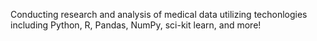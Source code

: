 Conducting research and analysis of medical data utilizing techonlogies including Python, R, Pandas, NumPy, sci-kit learn, and more!
